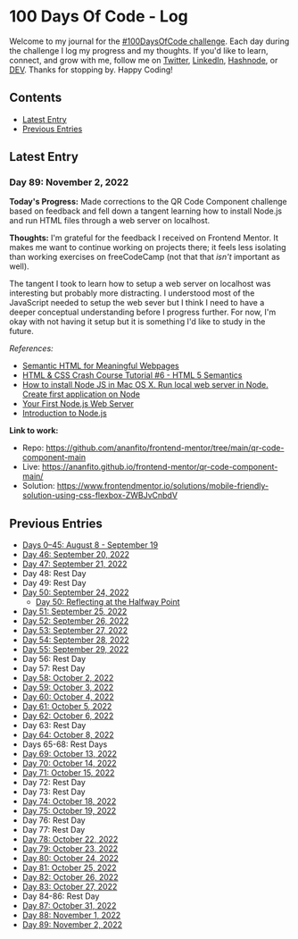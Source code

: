 # 100 Days Of Code - Log
Welcome to my journal for the [#100DaysOfCode challenge](https://www.100daysofcode.com/). Each day during the challenge I log my progress and my thoughts. If you'd like to learn, connect, and grow with me, follow me on [Twitter](https://twitter.com/wordsbyfifi/), [LinkedIn](https://linkedin.com/in/anthonynanfito), [Hashnode](https://ananfito.hashnode.dev/), or [DEV](https://dev.to/ananfito). Thanks for stopping by. Happy Coding!

## Contents

- [Latest Entry](#latest-entry)
- [Previous Entries](#previous-entries)

## Latest Entry

### Day 89: November 2, 2022

**Today's Progress:** Made corrections to the QR Code Component challenge based on feedback and fell down a tangent learning how to install Node.js and run HTML files through a web server on localhost.

**Thoughts:** I'm grateful for the feedback I received on Frontend Mentor. It makes me want to continue working on projects there; it feels less isolating than working exercises on freeCodeCamp (not that that *isn't* important as well).

The tangent I took to learn how to setup a web server on localhost was interesting but probably more distracting. I understood most of the JavaScript needed to setup the web sever but I think I need to have a deeper conceptual understanding before I progress further. For now, I'm okay with not having it setup but it is something I'd like to study in the future.

*References:*

- [Semantic HTML for Meaningful Webpages](https://seekbrevity.com/semantic-markup-important-web-design/)
- [HTML & CSS Crash Course Tutorial #6 - HTML 5 Semantics](https://youtu.be/kGW8Al_cga4)
- [How to install Node JS in Mac OS X. Run local web server in Node. Create first application on Node](https://youtu.be/uMPW_5jckOY)
- [Your First Node.js Web Server](https://youtu.be/VShtPwEkDD0)
- [Introduction to Node.js](https://nodejs.dev/en/learn/introduction-to-nodejs/)

**Link to work:**

- Repo: https://github.com/ananfito/frontend-mentor/tree/main/qr-code-component-main
- Live: https://ananfito.github.io/frontend-mentor/qr-code-component-main/
- Solution: https://www.frontendmentor.io/solutions/mobile-friendly-solution-using-css-flexbox-ZWBJvCnbdV

## Previous Entries

- [Days 0–45: August 8 - September 19](./days0-45.md)
- [Day 46: September 20, 2022](./day46.md)
- [Day 47: September 21, 2022](./day47.md)
- Day 48: Rest Day
- Day 49: Rest Day
- [Day 50: September 24, 2022](./day50.md)
  - [Day 50: Reflecting at the Halfway Point](./day50-reflection.md)
- [Day 51: September 25, 2022](./day51.md)
- [Day 52: September 26, 2022](./day52.md)
- [Day 53: September 27, 2022](./day53.md)
- [Day 54: September 28, 2022](./day54.md)
- [Day 55: September 29, 2022](./day55.md)
- Day 56: Rest Day
- Day 57: Rest Day
- [Day 58: October 2, 2022](./day58.md)
- [Day 59: October 3, 2022](./day59.md)
- [Day 60: October 4, 2022](./day60.md)
- [Day 61: October 5, 2022](./day61.md)
- [Day 62: October 6, 2022](./day62.md)
- Day 63: Rest Day
- [Day 64: October 8, 2022](./day64.md)
- Days 65-68: Rest Days
- [Day 69: October 13, 2022](./day69.md)
- [Day 70: October 14, 2022](./day70.md)
- [Day 71: October 15, 2022](./day71.md)
- Day 72: Rest Day
- Day 73: Rest Day
- [Day 74: October 18, 2022](./day74.md)
- [Day 75: October 19, 2022](./day75.md)
- Day 76: Rest Day
- Day 77: Rest Day
- [Day 78: October 22, 2022](./day78.md)
- [Day 79: October 23, 2022](./day79.md)
- [Day 80: October 24, 2022](./day80.md)
- [Day 81: October 25, 2022](./day81.md)
- [Day 82: October 26, 2022](./day82.md)
- [Day 83: October 27, 2022](./day83.md)
- Day 84-86: Rest Day
- [Day 87: October 31, 2022](./day87.md)
- [Day 88: November 1, 2022](./day88.md)
- [Day 89: November 2, 2022](./day89.md)
